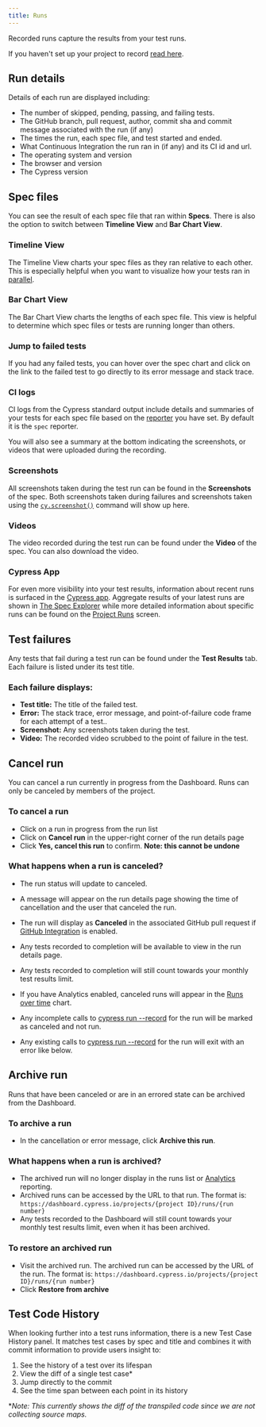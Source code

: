 ```yaml
---
title: Runs
---
```


Recorded runs capture the results from your test runs.

<Alert type="info">

If you haven't set up your project to record
[read here](/guides/dashboard/projects#Setup).

</Alert>

## Run details

Details of each run are displayed including:

- The number of skipped, pending, passing, and failing tests.
- The GitHub branch, pull request, author, commit sha and commit message
  associated with the run (if any)
- The times the run, each spec file, and test started and ended.
- What Continuous Integration the run ran in (if any) and its CI id and url.
- The operating system and version
- The browser and version
- The Cypress version

<DocsImage src="/img/dashboard/run-details.png" alt="run-details" ></DocsImage>

## <Icon name="file-code" className="fa-fw"></Icon> Spec files

You can see the result of each spec file that ran within **Specs**. There is
also the option to switch between **Timeline View** and **Bar Chart View**.

### Timeline View

The Timeline View charts your spec files as they ran relative to each other.
This is especially helpful when you want to visualize how your tests ran in
[parallel](/guides/guides/parallelization).

<DocsImage src="/img/dashboard/specs-timeline-view.png" alt="Specs tab with timeline view" ></DocsImage>

### Bar Chart View

The Bar Chart View charts the lengths of each spec file. This view is helpful to
determine which spec files or tests are running longer than others.

<DocsImage src="/img/dashboard/specs-barchart-view.png" alt="Specs tab with bar chart view" ></DocsImage>

### Jump to failed tests

If you had any failed tests, you can hover over the spec chart and click on the
link to the failed test to go directly to its error message and stack trace.

<DocsImage src="/img/dashboard/specs-failures-popup.png" alt="Failures popup on spec hover" ></DocsImage>

### <Icon name="code" className="fa-fw"></Icon> CI logs

CI logs from the Cypress standard output include details and summaries of your
tests for each spec file based on the [reporter](/guides/tooling/reporters) you
have set. By default it is the `spec` reporter.

You will also see a summary at the bottom indicating the screenshots, or videos
that were uploaded during the recording.

<DocsImage src="/img/dashboard/standard-output-of-recorded-test-run.png" alt="standard output" ></DocsImage>

### <Icon name="camera" className="fa-fw"></Icon> Screenshots

All screenshots taken during the test run can be found in the **Screenshots** of
the spec. Both screenshots taken during failures and screenshots taken using the
[`cy.screenshot()`](/api/commands/screenshot) command will show up here.

### <Icon name="video" className="fa-fw"></Icon> Videos

The video recorded during the test run can be found under the **Video** of the
spec. You can also download the video.

<DocsImage src="/img/dashboard/videos-of-recorded-test-run.png" alt="Video of test runs" ></DocsImage>

### Cypress App

For even more visibility into your test results, information about recent runs
is surfaced in the [Cypress app](/guides/core-concepts/cypress-app). Aggregate
results of your latest runs are shown in
[The Spec Explorer](/guides/core-concepts/cypress-app#The-Spec-Explorer) while
more detailed information about specific runs can be found on the
[Project Runs](/guides/core-concepts/cypress-app#Project-Runs) screen.

<DocsImage src="/img/guides/core-concepts/cypress-app/spec-explorer.png" alt="The Spec Explorer"></DocsImage>

## <Icon name="exclamation-triangle" className="fa-fw"></Icon> Test failures

Any tests that fail during a test run can be found under the **Test Results**
tab. Each failure is listed under its test title.

### Each failure displays:

- **Test title:** The title of the failed test.
- **Error:** The stack trace, error message, and point-of-failure code frame for
  each attempt of a test..
- **Screenshot:** Any screenshots taken during the test.
- **Video:** The recorded video scrubbed to the point of failure in the test.

<DocsImage src="/img/dashboard/runs/test-attempts-and-errors.png" alt="failure tab" ></DocsImage>

## Cancel run

You can cancel a run currently in progress from the Dashboard. Runs can only be
canceled by members of the project.

### To cancel a run

- Click on a run in progress from the run list
- Click on **<Icon name="ban"></Icon> Cancel run** in the upper-right corner of
  the run details page
- Click **Yes, cancel this run** to confirm. **Note: this cannot be undone**

<DocsVideo src="/img/snippets/cancelling-run.mp4" title="Dashboard cancel runs"></DocsVideo>

### What happens when a run is canceled?

- The run status will update to canceled.
- A message will appear on the run details page showing the time of cancellation
  and the user that canceled the run.
- The run will display as **Canceled** in the associated GitHub pull request if
  [GitHub Integration](/guides/dashboard/github-integration) is enabled.
- Any tests recorded to completion will be available to view in the run details
  page.
- Any tests recorded to completion will still count towards your monthly test
  results limit.
- If you have Analytics enabled, canceled runs will appear in the
  [Runs over time](/guides/dashboard/analytics#Run-status) chart.
- Any incomplete calls to
  [cypress run --record](/guides/guides/command-line#cypress-run) for the run
  will be marked as canceled and not run.
- Any existing calls to
  [cypress run --record](/guides/guides/command-line#cypress-run) for the run
  will exit with an error like below.

  <DocsImage src="/img/dashboard/cancel-run-error.png" alt="cancel-run-error" width-600 ></DocsImage>

## Archive run

Runs that have been canceled or are in an errored state can be archived from the
Dashboard.

### To archive a run

- In the cancellation or error message, click **Archive this run**.
  <DocsImage src="/img/dashboard/archive-run-within-cancelation-msg.png" alt="cancel-run-error" ></DocsImage>

### What happens when a run is archived?

- The archived run will no longer display in the runs list or
  [Analytics](/guides/dashboard/analytics) reporting.
- Archived runs can be accessed by the URL to that run. The format is:
  `https://dashboard.cypress.io/projects/{project ID}/runs/{run number}`
- Any tests recorded to the Dashboard will still count towards your monthly test
  results limit, even when it has been archived.

### To restore an archived run

- Visit the archived run. The archived run can be accessed by the URL of the
  run. The format is:
  `https://dashboard.cypress.io/projects/{project ID}/runs/{run number}`
- Click **<Icon name="history"></Icon> Restore from archive**
  <DocsImage src="/img/dashboard/restore-from-archive.png" alt="restore-from-archive" ></DocsImage>

## Test Code History

<DocsImage src="/img/dashboard/runs/test-code-history.png" alt="Screenshot of the Test Code History panel" ></DocsImage>

When looking further into a test runs information, there is a new Test Case
History panel. It matches test cases by spec and title and combines it with
commit information to provide users insight to:

1. See the history of a test over its lifespan
1. View the diff of a single test case\*
1. Jump directly to the commit
1. See the time span between each point in its history

\*_Note: This currently shows the diff of the transpiled code since we are not
collecting source maps._
